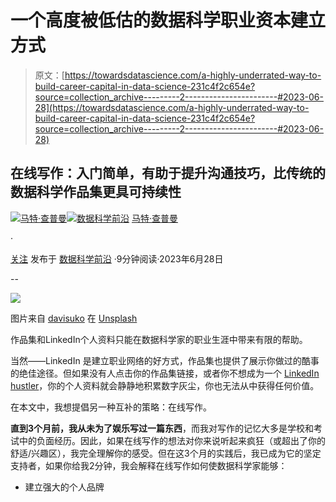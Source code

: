 # 一个高度被低估的数据科学职业资本建立方式

> 原文：[https://towardsdatascience.com/a-highly-underrated-way-to-build-career-capital-in-data-science-231c4f2c654e?source=collection_archive---------2-----------------------#2023-06-28](https://towardsdatascience.com/a-highly-underrated-way-to-build-career-capital-in-data-science-231c4f2c654e?source=collection_archive---------2-----------------------#2023-06-28)

## 在线写作：入门简单，有助于提升沟通技巧，比传统的数据科学作品集更具可持续性

[](https://medium.com/@mattchapmanmsc?source=post_page-----231c4f2c654e--------------------------------)[![马特·查普曼](../Images/7511deb8d9ed408ece21031f6614c532.png)](https://medium.com/@mattchapmanmsc?source=post_page-----231c4f2c654e--------------------------------)[](https://towardsdatascience.com/?source=post_page-----231c4f2c654e--------------------------------)[![数据科学前沿](../Images/a6ff2676ffcc0c7aad8aaf1d79379785.png)](https://towardsdatascience.com/?source=post_page-----231c4f2c654e--------------------------------) [马特·查普曼](https://medium.com/@mattchapmanmsc?source=post_page-----231c4f2c654e--------------------------------)

·

[关注](https://medium.com/m/signin?actionUrl=https%3A%2F%2Fmedium.com%2F_%2Fsubscribe%2Fuser%2Fbf7d13fc53db&operation=register&redirect=https%3A%2F%2Ftowardsdatascience.com%2Fa-highly-underrated-way-to-build-career-capital-in-data-science-231c4f2c654e&user=Matt+Chapman&userId=bf7d13fc53db&source=post_page-bf7d13fc53db----231c4f2c654e---------------------post_header-----------) 发布于 [数据科学前沿](https://towardsdatascience.com/?source=post_page-----231c4f2c654e--------------------------------) ·9分钟阅读·2023年6月28日[](https://medium.com/m/signin?actionUrl=https%3A%2F%2Fmedium.com%2F_%2Fvote%2Ftowards-data-science%2F231c4f2c654e&operation=register&redirect=https%3A%2F%2Ftowardsdatascience.com%2Fa-highly-underrated-way-to-build-career-capital-in-data-science-231c4f2c654e&user=Matt+Chapman&userId=bf7d13fc53db&source=-----231c4f2c654e---------------------clap_footer-----------)

--

[](https://medium.com/m/signin?actionUrl=https%3A%2F%2Fmedium.com%2F_%2Fbookmark%2Fp%2F231c4f2c654e&operation=register&redirect=https%3A%2F%2Ftowardsdatascience.com%2Fa-highly-underrated-way-to-build-career-capital-in-data-science-231c4f2c654e&source=-----231c4f2c654e---------------------bookmark_footer-----------)![](../Images/15de4e5fe93ae3ce9f45098a4d2b932d.png)

图片来自 [davisuko](https://unsplash.com/@davisuko) 在 [Unsplash](https://unsplash.com/photos/5E5N49RWtbA)

作品集和LinkedIn个人资料只能在数据科学家的职业生涯中带来有限的帮助。

当然——LinkedIn 是建立职业网络的好方式，作品集也提供了展示你做过的酷事的绝佳途径。但如果没有人点击你的作品集链接，或者你不想成为一个 [LinkedIn hustler](https://medium.com/@deryawrites/what-the-f-is-going-on-with-linkedin-influencers-e6e6093e8a87)，你的个人资料就会静静地积累数字灰尘，你也无法从中获得任何价值。

在本文中，我想提倡另一种互补的策略：在线写作。

**直到3个月前，我从未为了娱乐写过一篇东西**，而我对写作的记忆大多是学校和考试中的负面经历。因此，如果在线写作的想法对你来说听起来疯狂（或超出了你的舒适/兴趣区），我完全理解你的感受。但在这3个月的实践后，我已成为它的坚定支持者，如果你给我2分钟，我会解释在线写作如何使数据科学家能够：

+   建立强大的个人品牌
